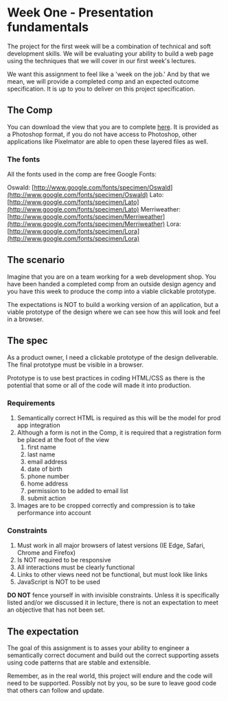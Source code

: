 # Week One - Presentation fundamentals

The project for the first week will be a combination of technical and soft development skills. We will be evaluating your ability to build a web page using the techniques that we will cover in our first week's lectures.

We want this assignment to feel like a 'week on the job.' And by that we mean, we will provide a completed comp and an expected outcome specification. It is up to you to deliver on this project specification.

## The Comp

You can download the view that you are to complete [here](https://dl.dropboxusercontent.com/u/5658310/cf-build-a-site/the-comp.psd). It is provided as a Photoshop format, if you do not have access to Photoshop, other applications like Pixelmator are able to open these layered files as well.

### The fonts

All the fonts used in the comp are free Google Fonts:

Oswald: [http://www.google.com/fonts/specimen/Oswald](http://www.google.com/fonts/specimen/Oswald)
Lato: [http://www.google.com/fonts/specimen/Lato](http://www.google.com/fonts/specimen/Lato)
Merriweather: [http://www.google.com/fonts/specimen/Merriweather](http://www.google.com/fonts/specimen/Merriweather)
Lora: [http://www.google.com/fonts/specimen/Lora](http://www.google.com/fonts/specimen/Lora)


## The scenario 

Imagine that you are on a team working for a web development shop. You have been handed a completed comp from an outside design agency and you have this week to produce the comp into a viable clickable prototype. 

The expectations is NOT to build a working version of an application, but a viable prototype of the design where we can see how this will look and feel in a browser. 


## The spec

As a product owner, I need a clickable prototype of the design deliverable. The final prototype must be visible in a browser. 

Prototype is to use best practices in coding HTML/CSS as there is the potential that some or all of the code will made it into production. 

### Requirements 

1. Semantically correct HTML is required as this will be the model for prod app integration
1. Although a form is not in the Comp, it is required that a registration form be placed at the foot of the view
	1. first name
	1. last name
	1. email address
	1. date of birth
	1. phone number
	1. home address
	1. permission to be added to email list
	1. submit action
1. Images are to be cropped correctly and compression is to take performance into account

### Constraints 

1. Must work in all major browsers of latest versions (IE Edge, Safari, Chrome and Firefox)
1. Is NOT required to be responsive
1. All interactions must be clearly functional
1. Links to other views need not be functional, but must look like links
1. JavaScript is NOT to be used

__DO NOT__ fence yourself in with invisible constraints. Unless it is specifically listed and/or we discussed it in lecture, there is not an expectation to meet an objective that has not been set. 

## The expectation 

The goal of this assignment is to asses your ability to engineer a semantically correct document and build out the correct supporting assets using code patterns that are stable and extensible. 

Remember, as in the real world, this project will endure and the code will need to be supported. Possibly not by you, so be sure to leave good code that others can follow and update. 





